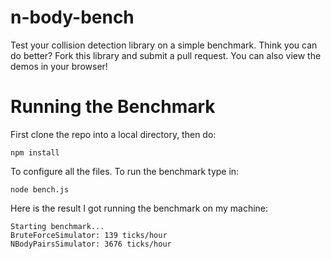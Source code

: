 n-body-bench
============
Test your collision detection library on a simple benchmark.  Think you can do better?  Fork this library and submit a pull request.  You can also view the demos in your browser!


Running the Benchmark
=====================
First clone the repo into a local directory, then do:

    npm install
    
To configure all the files.  To run the benchmark type in:

    node bench.js

Here is the result I got running the benchmark on my machine:

```
Starting benchmark...
BruteForceSimulator: 139 ticks/hour
NBodyPairsSimulator: 3676 ticks/hour
```

